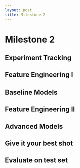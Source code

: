 ```yaml
---
layout: post
title: Milestone 2
---
```


# Milestone 2

## Experiment Tracking

## Feature Engineering I

## Baseline Models

## Feature Engineering II

## Advanced Models

## Give it your best shot

## Evaluate on test set
